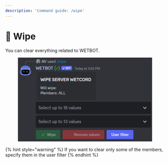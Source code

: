 ```yaml
---
description: 'Command guide: /wipe'
---
```


# 🔁 Wipe

You can clear everything related to WETBOT.

<figure><img src=".gitbook/assets/Скриншот 05-09-2023 155233.png" alt=""><figcaption></figcaption></figure>

{% hint style="warning" %}
If you want to clear only some of the members, specify them in the user filter
{% endhint %}

